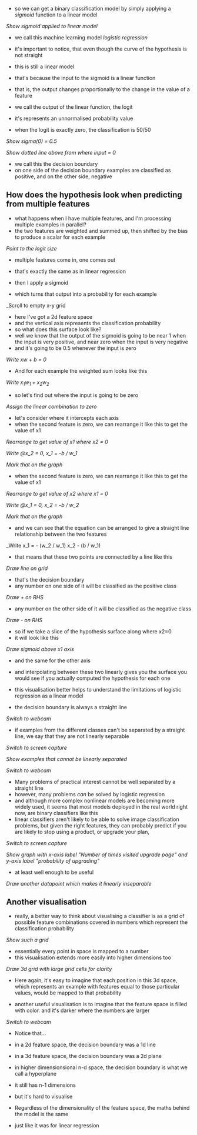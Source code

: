 - so we can get a binary classification model by simply applying a _sigmoid_ function to a linear model

_Show sigmoid applied to linear model_

- we call this machine learning model _logistic regression_

- it's important to notice, that even though the curve of the hypothesis is not straight
- this is still a linear model
- that's because the input to the sigmoid is a linear function

- that is, the output changes proportionally to the change in the value of a feature
- we call the output of the linear function, the logit
- it's represents an unnormalised probability value
- when the logit is exactly zero, the classification is 50/50

_Show sigma(0) = 0.5_

_Show dotted line above from where input = 0_

- we call this the decision boundary
- on one side of the decision boundary examples are classified as positive, and on the other side, negative

## How does the hypothesis look when predicting from multiple features

- what happens when I have multiple features, and I'm processing multiple examples in parallel?
- the two features are weighted and summed up, then shifted by the bias to produce a scalar for each example

_Point to the logit size_

- multiple features come in, one comes out
- that's exactly the same as in linear regression

- then I apply a sigmoid
- which turns that output into a probability for each example

\_Scroll to empty x-y grid

- here I've got a 2d feature space
- and the vertical axis represents the classification probability
- so what does this surface look like?
- well we know that the output of the sigmoid is going to be
  near 1 when the input is very positive, and near zero when the input is very negative
- and it's going to be 0.5 whenever the input is zero

_Write xw + b = 0_

- And for each example the weighted sum looks like this

_Write $x_1w_1 + x_2w_2$_

- so let's find out where the input is going to be zero

_Assign the linear combination to zero_

- let's consider where it intercepts each axis
- when the second feature is zero, we can rearrange it like this to get the value of x1

_Rearrange to get value of x1 where x2 = 0_

_Write @x_2 = 0, x_1 = -b / w_1_

_Mark that on the graph_

- when the second feature is zero, we can rearrange it like this to get the value of x1

_Rearrange to get value of x2 where x1 = 0_

_Write @x_1 = 0, x_2 = -b / w_2_

_Mark that on the graph_

- and we can see that the equation can be arranged to give a straight line relationship between the two features

\_Write x_1 = - (w_2 / w_1) x_2 - (b / w_1)

- that means that these two points are connected by a line like this

_Draw line on grid_

- that's the decision boundary
- any number on one side of it will be classified as the positive class

_Draw + on RHS_

- any number on the other side of it will be classified as the negative class

_Draw - on RHS_

- so if we take a slice of the hypothesis surface along where x2=0
- it will look like this

_Draw sigmoid above x1 axis_

- and the same for the other axis
- and interpolating between these two linearly gives you the surface you would see if you actually computed the hypothesis for each one

- this visualisation better helps to understand the limitations of logistic regression as a linear model
- the decision boundary is always a straight line

_Switch to webcam_

- if examples from the different classes can't be separated by a straight line, we say that they are not linearly separable

_Switch to screen capture_

_Show examples that cannot be linearly separated_

_Switch to webcam_

- Many problems of practical interest cannot be well separated by a straight line
- however, many problems _can_ be solved by logistic regression
- and although more complex nonlinear models are becoming more widely used, it seems that most models deployed in the real world right now, are binary classifiers like this
- linear classifiers aren't likely to be able to solve image classification problems, but given the right features, they can probably predict if you are likely to stop using a product, or upgrade your plan,

_Switch to screen capture_

_Show graph with x-axis label "Number of times visited upgrade page" and y-axis label "probability of upgrading"_

- at least well enough to be useful

_Draw another datapoint which makes it linearly inseparable_

## Another visualisation

- really, a better way to think about visualising a classifier is as a grid of possible feature combinations covered in numbers which represent the classification probability

_Show such a grid_

- essentially every point in space is mapped to a number
- this visualisation extends more easily into higher dimensions too

_Draw 3d grid with large grid cells for clarity_

- Here again, it's easy to imagine that each position in this 3d space, which represents an example with features equal to those particular values, would be mapped to that probability

- another useful visualisation is to imagine that the feature space is filled with color. and it's darker where the numbers are larger

_Switch to webcam_

- Notice that...
- in a 2d feature space, the decision boundary was a 1d line
- in a 3d feature space, the decision boundary was a 2d plane
- in higher dimensionsional n-d space, the decision boundary is what we call a hyperplane
- it still has n-1 dimensions
- but it's hard to visualise

- Regardless of the dimensionality of the feature space, the maths behind the model is the same
- just like it was for linear regression
